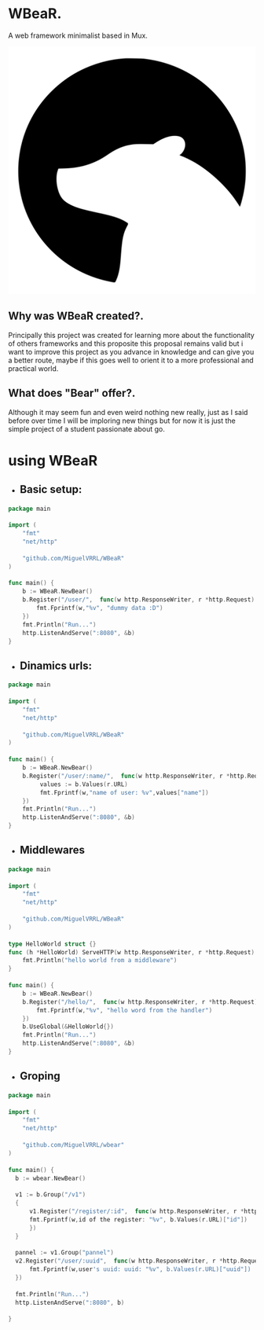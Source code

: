 # WBeaR.
A web framework minimalist based in Mux.

![alt text](https://github.com/MiguelVRRL/WBeaR/blob/main/logo/WBeaR.svg)

## Why was WBeaR created?.
Principally this project was created for learning more about the functionality of others
frameworks and this proposite this proposal remains valid but i want to improve this project
as you advance in knowledge and can give you a better route, maybe if this goes well
to orient it to a more professional and practical world.

## What does "Bear" offer?.
Although it may seem fun and even weird nothing new really, just as I said before over time I
will be imploring new things but for now it is just the simple project of a student passionate about go.

# using WBeaR

- ## Basic setup:
```go
package main

import (
    "fmt"
    "net/http"

    "github.com/MiguelVRRL/WBeaR"
)

func main() {
    b := WBeaR.NewBear()
    b.Register("/user/",  func(w http.ResponseWriter, r *http.Request) {
        fmt.Fprintf(w,"%v", "dummy data :D")
    })
    fmt.Println("Run...")
    http.ListenAndServe(":8080", &b)
}
```

- ## Dinamics urls:
```go
package main

import (
    "fmt"
    "net/http"

    "github.com/MiguelVRRL/WBeaR"
)

func main() {
    b := WBeaR.NewBear()
    b.Register("/user/:name/",  func(w http.ResponseWriter, r *http.Request) {
         values := b.Values(r.URL)
         fmt.Fprintf(w,"name of user: %v",values["name"])
    })
    fmt.Println("Run...")
    http.ListenAndServe(":8080", &b)
}
```
- ## Middlewares
```go
package main

import (
    "fmt"
    "net/http"

    "github.com/MiguelVRRL/WBeaR"
)

type HelloWorld struct {}
func (h *HelloWorld) ServeHTTP(w http.ResponseWriter, r *http.Request) {
    fmt.Println("hello world from a middleware")
}

func main() {
    b := WBeaR.NewBear()
    b.Register("/hello/",  func(w http.ResponseWriter, r *http.Request) {
        fmt.Fprintf(w,"%v", "hello word from the handler")
    })
    b.UseGlobal(&HelloWorld{})
    fmt.Println("Run...")
    http.ListenAndServe(":8080", &b)
}
```
- ## Groping

```go
package main

import (
    "fmt"
    "net/http"

    "github.com/MiguelVRRL/wbear"
)

func main() {
  b := wbear.NewBear()
   
  v1 := b.Group("/v1")
  {
      v1.Register("/register/:id",  func(w http.ResponseWriter, r *http.Request) {
      fmt.Fprintf(w,id of the register: "%v", b.Values(r.URL)["id"])
      })
  }

  pannel := v1.Group("pannel")
  v2.Register("/user/:uuid",  func(w http.ResponseWriter, r *http.Request) {
      fmt.Fprintf(w,user's uuid: uuid: "%v", b.Values(r.URL)["uuid"])
  })

  fmt.Println("Run...")
  http.ListenAndServe(":8080", b)
    
}

```
